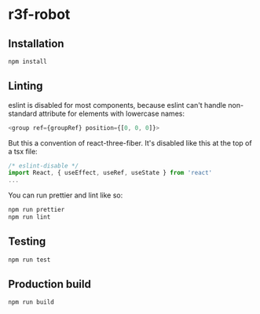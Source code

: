 # r3f-robot

## Installation

```bash
npm install
```

## Linting

eslint is disabled for most components, because eslint can't handle non-standard
attribute for elements with lowercase names:
```JavaScript
<group ref={groupRef} position={[0, 0, 0]}>
```
But this a convention of react-three-fiber. It's disabled like this at the top
of a tsx file:
```JavaScript
/* eslint-disable */
import React, { useEffect, useRef, useState } from 'react'
...
```

You can run prettier and lint like so:

```bash
npm run prettier
npm run lint
```

## Testing

```bash
npm run test
```

## Production build

```bash
npm run build
```